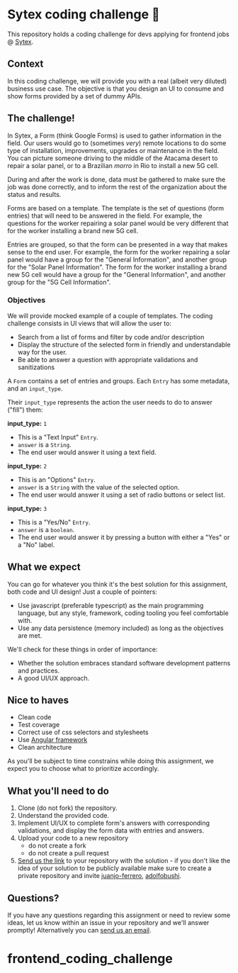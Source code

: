 # Sytex coding challenge 🎯

This repository holds a coding challenge for devs applying for frontend jobs @ [Sytex](https://sytex.io).

## Context

In this coding challenge, we will provide you with a real (albeit very diluted) business use case. The objective
is that you design an UI to consume and show forms provided by a set of dummy APIs.

## The challenge!

In Sytex, a Form (think Google Forms) is used to gather information in the field. Our users would go to
(sometimes _very_) remote locations to do some type of installation, improvements, upgrades or maintenance in
the field. You can picture someone driving to the middle of the Atacama desert to repair a solar panel, or to a
Brazilian _morro_ in Rio to install a new 5G cell.

During and after the work is done, data must be gathered to make sure the job was done correctly, and to inform
the rest of the organization about the status and results.

Forms are based on a template. The template is the set of questions (form entries) that will need to be answered
in the field. For example, the questions for the worker repairing a solar panel would be very different that for
the worker installing a brand new 5G cell.

Entries are grouped, so that the form can be presented in a way that makes sense to the end user. For example,
the form for the worker repairing a solar panel would have a group for the "General Information", and another
group for the "Solar Panel Information". The form for the worker installing a brand new 5G cell would have a
group for the "General Information", and another group for the "5G Cell Information".

### Objectives

We will provide mocked example of a couple of templates. The coding challenge consists in UI views that will allow the user to:

- Search from a list of forms and filter by code and/or description
- Display the structure of the selected form in friendly and understandable way for the user.
- Be able to answer a question with appropriate validations and sanitizations

A `Form` contains a set of entries and groups. Each `Entry` has some metadata, and an `input_type`.

Their `input_type` represents the action the user needs to do to answer ("fill") them:

**input_type:** `1`

- This is a "Text Input" `Entry`.
- `answer` is a `String`.
- The end user would answer it using a text field.

**input_type:** `2`

- This is an "Options" `Entry`.
- `answer` is a `String` with the value of the selected option.
- The end user would answer it using a set of radio buttons or select list.

**input_type:** `3`

- This is a "Yes/No" `Entry`.
- `answer` is a `boolean`.
- The end user would answer it by pressing a button with either a "Yes" or a "No" label.

## What we expect

You can go for whatever you think it's the best solution for this assignment, both code and UI design! Just a
couple of pointers:

- Use javascript (preferable typescript) as the main programming language, but any style, framework, coding tooling you feel comfortable
  with.
- Use any data persistence (memory included) as long as the objectives are met.

We'll check for these things in order of importance:

- Whether the solution embraces standard software development patterns and practices.
- A good UI/UX approach.

## Nice to haves

- Clean code
- Test coverage
- Correct use of css selectors and stylesheets
- Use [Angular framework](https://angular.io)
- Clean architecture

As you'll be subject to time constrains while doing this assignment, we expect you to choose what to prioritize
accordingly.

## What you'll need to do

1. Clone (do not fork) the repository.
2. Understand the provided code.
3. Implement UI/UX to complete form's answers with corresponding validations, and display the form data with
   entries and answers.
4. Upload your code to a new repository
   - do not create a fork
   - do not create a pull request
5. [Send us the link](mailto:front@sytex.io) to your repository with the solution - if you don't like the idea of your solution to be publicly available make sure to create a private
   repository and invite [juanjo-ferrero](https://github.com/juanjo-ferrero), [adolfobushi](https://github.com/adolfobushi).

## Questions?

If you have any questions regarding this assignment or need to review some ideas, let us know within an issue in
your repository and we'll answer promptly! Alternatively you can [send us an email](mailto:front@sytex.io).

# frontend_coding_challenge
